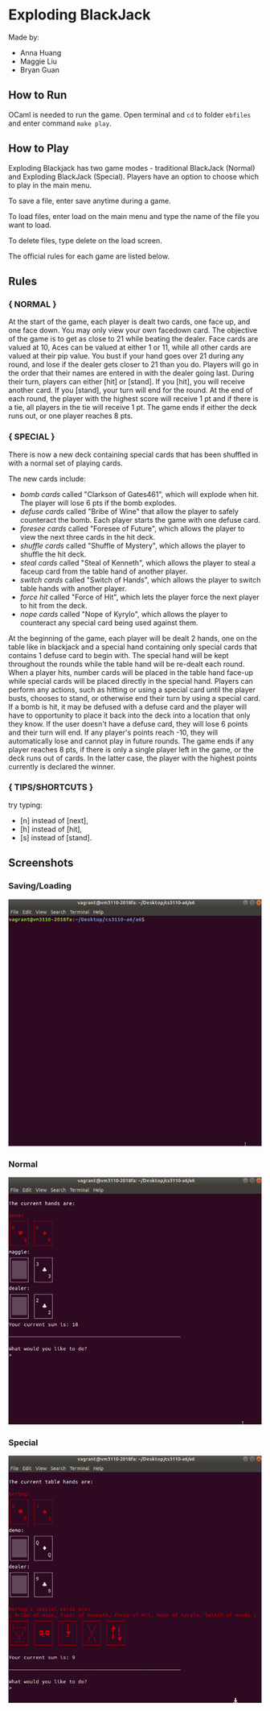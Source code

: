 # Exploding BlackJack

Made by:  
  
  - Anna Huang  
  - Maggie Liu  
  - Bryan Guan  

## How to Run

OCaml is needed to run the game. Open terminal and `cd` to folder `ebfiles` and enter command `make play`.

## How to Play

Exploding Blackjack has two game modes - traditional BlackJack (Normal) and Exploding BlackJack (Special). Players have an option to choose which to play in the main menu.  
  
To save a file, enter save anytime during a game.  
  
To load files, enter load on the main menu and type the name of the file you want to load.
  
To delete files, type delete on the load screen.  
  
The official rules for each game are listed below.
  
## Rules
  
### { NORMAL }
  
  At the start of the game, each player is dealt two cards, one face up, 
  and one face down. You may only view your own facedown card.
  The objective of the game is to get as close to 21 while beating the dealer.
  Face cards are valued at 10, Aces can be valued at either 1 or 11, 
  while all other cards are valued at their pip value. 
  You bust if your hand goes over 21 during any round, and lose if the dealer
  gets closer to 21 than you do. Players will go in the order that their names
  are entered in with the dealer going last. 
  During their turn, players can either [hit] or [stand]. If you [hit], you
  will receive another card. If you [stand], your turn will end for the round.
  At the end of each round, the player with the highest score will receive 
  1 pt and if there is a tie, all players in the tie will receive 1 pt. 
  The game ends if either the deck runs out, or one player reaches 8 pts.
  
### { SPECIAL }

  There is now a new deck containing special cards that has been shuffled 
  in with a normal set of playing cards.
  
  The new cards include:
  - *bomb cards* called "Clarkson of Gates461", which will explode when hit.
    The player will lose 6 pts if the bomb explodes. 
  - *defuse cards* called "Bribe of Wine" that allow the player to safely
    counteract the bomb. Each player starts the game with one defuse card.
  - *foresee cards* called "Foresee of Future", which allows the player to 
    view the next three cards in the hit deck.
  - *shuffle cards* called "Shuffle of Mystery", which allows the player to
    shuffle the hit deck.
  - *steal cards* called "Steal of Kenneth", which allows the player to steal
    a faceup card from the table hand of another player.
  - *switch cards* called "Switch of Hands", which allows the player to switch
    table hands with another player.
  - *force hit* called "Force of Hit", which lets the player force the next
    player to hit from the deck.
  - *nope cards* called "Nope of Kyrylo", which allows the player to 
    counteract any special card being used against them.
      
  At the beginning of the game, each player will be dealt 2 hands, one on the 
  table like in blackjack and a special hand containing only special cards
  that contains 1 defuse card to begin with. The special hand will be kept
  throughout the rounds while the table hand will be re-dealt each round. 
  When a player hits, number cards will be placed in the table hand face-up 
  while special cards will be placed directly in the special hand. 
  Players can perform any actions, such as hitting or using a special card 
  until the player busts, chooses to stand, or otherwise end their turn by
  using a special card. If a bomb is hit, it may be defused with a defuse card
  and the player will have to opportunity to place it back into the deck into 
  a location that only they know. If the user doesn't have a defuse card, 
  they will lose 6 points and their turn will end. If any player's points 
  reach -10, they will automatically lose and cannot play in future rounds.
  The game ends if any player reaches 8 pts, if there is only a single
  player left in the game, or the deck runs out of cards. In the latter case,
  the player with the highest points currently is declared the winner.

### { TIPS/SHORTCUTS }
  
  try typing:
  - [n] instead of [next], 
  - [h] instead of [hit], 
  - [s] instead of [stand].

## Screenshots

### Saving/Loading

![Screenshot](save-load.gif)

### Normal
![Screenshot](normal.gif)

### Special
![Screenshot](special.gif)

